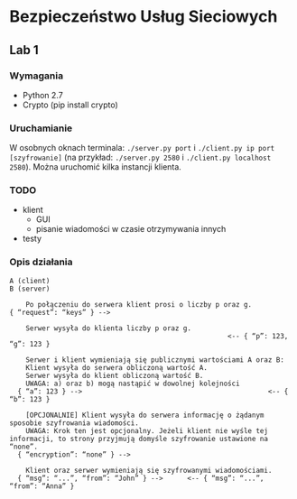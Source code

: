 # Bezpieczeństwo Usług Sieciowych

## Lab 1

### Wymagania
- Python 2.7
- Crypto (pip install crypto)

### Uruchamianie
W osobnych oknach terminala: `./server.py port` i `./client.py ip port [szyfrowanie]` (na przykład: `./server.py 2580` i `./client.py localhost 2580`). Można uruchomić kilka instancji klienta.

### TODO
- klient
    - GUI
    - pisanie wiadomości w czasie otrzymywania innych
- testy

### Opis działania
```
A (client)                                                            B (server)

    Po połączeniu do serwera klient prosi o liczby p oraz g.
{ “request”: “keys” } --> 

    Serwer wysyła do klienta liczby p oraz g.
                                                      <-- { “p”: 123, “g”: 123 }
						      
    Serwer i klient wymieniają się publicznymi wartościami A oraz B:
    Klient wysyła do serwera obliczoną wartość A.
    Serwer wysyła do klient obliczoną wartość B.
    UWAGA: a) oraz b) mogą nastąpić w dowolnej kolejności
  { “a”: 123 } -->                                              <-- { “b”: 123 }
  
    [OPCJONALNIE] Klient wysyła do serwera informację o żądanym sposobie szyfrowania wiadomości.
    UWAGA: Krok ten jest opcjonalny. Jeżeli klient nie wyśle tej informacji, to strony przyjmują domyśle szyfrowanie ustawione na “none”.
  { “encryption”: “none” } -->  
  
    Klient oraz serwer wymieniają się szyfrowanymi wiadomościami.
  { “msg”: “...”, “from”: “John” } -->      <-- { “msg”: “...”, “from”: “Anna” }
  ```
